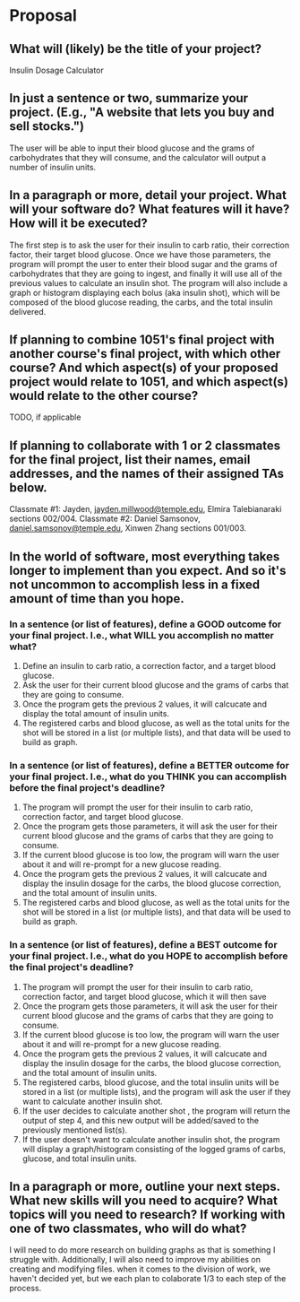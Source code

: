 # Proposal

## What will (likely) be the title of your project?

Insulin Dosage Calculator

## In just a sentence or two, summarize your project. (E.g., "A website that lets you buy and sell stocks.")

The user will be able to input their blood glucose and the grams of carbohydrates that they will consume, and the calculator will output a number of insulin units.

## In a paragraph or more, detail your project. What will your software do? What features will it have? How will it be executed?

The first step is to ask the user for their insulin to carb ratio, their correction factor, their target blood glucose. Once we have those parameters, the program will prompt the user to enter their blood sugar
and the grams of carbohydrates that they are going to ingest, and finally it will use all of the previous values to calculate an insulin shot. The program will also include a graph or histogram displaying each bolus (aka insulin shot), which will be composed of the blood glucose reading, the carbs, and the total insulin delivered.

## If planning to combine 1051's final project with another course's final project, with which other course? And which aspect(s) of your proposed project would relate to 1051, and which aspect(s) would relate to the other course?

TODO, if applicable

## If planning to collaborate with 1 or 2 classmates for the final project, list their names, email addresses, and the names of their assigned TAs below.

Classmate #1: Jayden, jayden.millwood@temple.edu, Elmira Talebianaraki sections 002/004.
Classmate #2: Daniel Samsonov, daniel.samsonov@temple.edu, Xinwen Zhang sections 001/003.

## In the world of software, most everything takes longer to implement than you expect. And so it's not uncommon to accomplish less in a fixed amount of time than you hope.

### In a sentence (or list of features), define a GOOD outcome for your final project. I.e., what WILL you accomplish no matter what?

1. Define an insulin to carb ratio, a correction factor, and a target blood glucose.
2. Ask the user for their current blood glucose and the grams of carbs that they are going to consume.
3. Once the program gets the previous 2 values, it will calcucate and display the total amount of insulin units.
4. The registered carbs and blood glucose, as well as the total units for the shot will be stored in a list (or multiple lists), and that data will be used to build as graph.

### In a sentence (or list of features), define a BETTER outcome for your final project. I.e., what do you THINK you can accomplish before the final project's deadline?

1. The program will prompt the user for their insulin to carb ratio, correction factor, and target blood glucose.
2. Once the program gets those parameters, it will ask the user for their current blood glucose and the grams of carbs that they are going to consume.
3. If the current blood glucose is too low, the program will warn the user about it and will re-prompt for a new glucose reading.
4. Once the program gets the previous 2 values, it will calcucate and display the insulin dosage for the carbs, the blood glucose correction, and the total amount of insulin units.
5. The registered carbs and blood glucose, as well as the total units for the shot will be stored in a list (or multiple lists), and that data will be used to build as graph.

### In a sentence (or list of features), define a BEST outcome for your final project. I.e., what do you HOPE to accomplish before the final project's deadline?

1. The program will prompt the user for their insulin to carb ratio, correction factor, and target blood glucose, which it will then save
2. Once the program gets those parameters, it will ask the user for their current blood glucose and the grams of carbs that they are going to consume.
3. If the current blood glucose is too low, the program will warn the user about it and will re-prompt for a new glucose reading.
4. Once the program gets the previous 2 values, it will calcucate and display the insulin dosage for the carbs, the blood glucose correction, and the total amount of insulin units.
5. The registered carbs, blood glucose, and the total insulin units will be stored in a list (or multiple lists), and the program will ask the user if they want to calculate another insulin shot.
6. If the user decides to calculate another shot , the program will return the output of step 4, and this new output will be added/saved to the previously mentioned list(s).
7. If the user doesn't want to calculate another insulin shot, the program will display a graph/histogram consisting of the logged grams of carbs, glucose, and total insulin units.

## In a paragraph or more, outline your next steps. What new skills will you need to acquire? What topics will you need to research? If working with one of two classmates, who will do what?

I will need to do more research on building graphs as that is something I struggle with. Additionally, I will also need to improve my abilities on creating and modifying files. when it comes to the division of work, we haven't decided yet, but we each plan to colaborate 1/3 to each step of the process.
